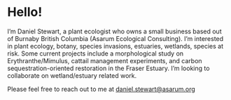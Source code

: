 <h1>Hello!</h1>

I’m Daniel Stewart, a plant ecologist who owns a small business based out of Burnaby British Columbia (Asarum Ecological Consulting). I’m interested in plant ecology, botany, species invasions, estuaries, wetlands, species at risk. Some current projects include a morphological study on Erythranthe/Mimulus, cattail management experiments, and carbon sequestration-oriented restoration in the Fraser Estuary. I’m looking to collaborate on wetland/estuary related work.

Please feel free to reach out to me at daniel.stewart@asarum.org
